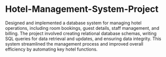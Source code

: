 # Hotel-Management-System-Project
Designed and implemented a database system for managing hotel operations, including room bookings, guest details, staff management, and billing. The project involved creating relational database schemas, writing SQL queries for data retrieval and updates, and ensuring data integrity. This system streamlined the management process and improved overall efficiency by automating key hotel functions.
